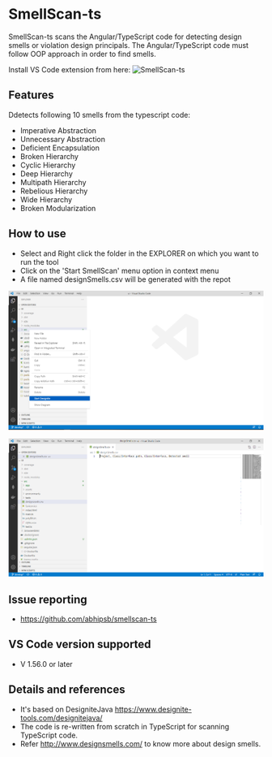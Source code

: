 # SmellScan-ts

SmellScan-ts scans the Angular/TypeScript code for detecting design smells or violation design principals. The Angular/TypeScript code must follow OOP approach in order to find smells.

Install VS Code extension from here: ![SmellScan-ts](https://marketplace.visualstudio.com/items?itemName=abhipsb.smellscan-ts)

## Features
Ddetects following 10 smells from the typescript code:
- Imperative Abstraction
- Unnecessary Abstraction
- Deficient Encapsulation
- Broken Hierarchy
- Cyclic Hierarchy
- Deep Hierarchy
- Multipath Hierarchy
- Rebelious Hierarchy
- Wide Hierarchy
- Broken Modularization

## How to use

- Select and Right click the folder in the EXPLORER on which you want to run the tool
- Click on the 'Start SmellScan' menu option in context menu
- A file named designSmells.csv will be generated with the repot

![Open context menu](./assets/screen_1.png)

![Select Start SmellScan](./assets/screen_2.png)

## Issue reporting
- https://github.com/abhipsb/smellscan-ts

## VS Code version supported
- V 1.56.0 or later

## Details and references
- It's based on DesigniteJava https://www.designite-tools.com/designitejava/
- The code is re-written from scratch in TypeScript for scanning TypeScript code.
- Refer http://www.designsmells.com/ to know more about design smells.
